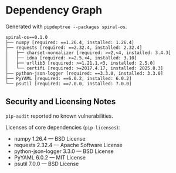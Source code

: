 # Dependency Graph

Generated with `pipdeptree --packages spiral-os`.

```
spiral-os==0.1.0
├── numpy [required: ==1.26.4, installed: 1.26.4]
├── requests [required: ==2.32.4, installed: 2.32.4]
│   ├── charset-normalizer [required: >=2,<4, installed: 3.4.3]
│   ├── idna [required: >=2.5,<4, installed: 3.10]
│   ├── urllib3 [required: >=1.21.1,<3, installed: 2.5.0]
│   └── certifi [required: >=2017.4.17, installed: 2025.8.3]
├── python-json-logger [required: ==3.3.0, installed: 3.3.0]
├── PyYAML [required: ==6.0.2, installed: 6.0.2]
└── psutil [required: ==7.0.0, installed: 7.0.0]
```

## Security and Licensing Notes

`pip-audit` reported no known vulnerabilities.

Licenses of core dependencies (`pip-licenses`):

- numpy 1.26.4 — BSD License
- requests 2.32.4 — Apache Software License
- python-json-logger 3.3.0 — BSD License
- PyYAML 6.0.2 — MIT License
- psutil 7.0.0 — BSD License

